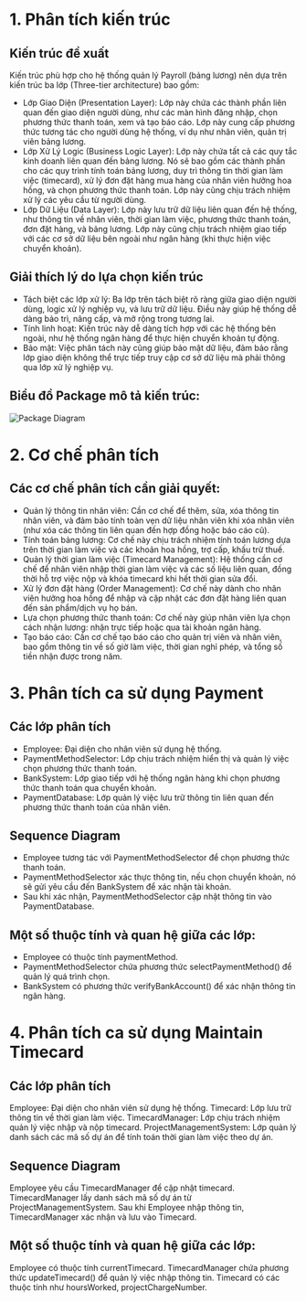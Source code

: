 # 1. Phân tích kiến trúc
## Kiến trúc đề xuất
Kiến trúc phù hợp cho hệ thống quản lý Payroll (bảng lương) nên dựa trên kiến trúc ba lớp (Three-tier architecture) bao gồm:

- Lớp Giao Diện (Presentation Layer): Lớp này chứa các thành phần liên quan đến giao diện người dùng, như các màn hình đăng nhập, chọn phương thức thanh toán, xem và tạo báo cáo. Lớp này cung cấp phương thức tương tác cho người dùng hệ thống, ví dụ như nhân viên, quản trị viên bảng lương.
- Lớp Xử Lý Logic (Business Logic Layer): Lớp này chứa tất cả các quy tắc kinh doanh liên quan đến bảng lương. Nó sẽ bao gồm các thành phần cho các quy trình tính toán bảng lương, duy trì thông tin thời gian làm việc (timecard), xử lý đơn đặt hàng mua hàng của nhân viên hưởng hoa hồng, và chọn phương thức thanh toán. Lớp này cũng chịu trách nhiệm xử lý các yêu cầu từ người dùng.
- Lớp Dữ Liệu (Data Layer): Lớp này lưu trữ dữ liệu liên quan đến hệ thống, như thông tin về nhân viên, thời gian làm việc, phương thức thanh toán, đơn đặt hàng, và bảng lương. Lớp này cũng chịu trách nhiệm giao tiếp với các cơ sở dữ liệu bên ngoài như ngân hàng (khi thực hiện việc chuyển khoản).

## Giải thích lý do lựa chọn kiến trúc
- Tách biệt các lớp xử lý: Ba lớp trên tách biệt rõ ràng giữa giao diện người dùng, logic xử lý nghiệp vụ, và lưu trữ dữ liệu. Điều này giúp hệ thống dễ dàng bảo trì, nâng cấp, và mở rộng trong tương lai.
- Tính linh hoạt: Kiến trúc này dễ dàng tích hợp với các hệ thống bên ngoài, như hệ thống ngân hàng để thực hiện chuyển khoản tự động.
- Bảo mật: Việc phân tách này cũng giúp bảo mật dữ liệu, đảm bảo rằng lớp giao diện không thể trực tiếp truy cập cơ sở dữ liệu mà phải thông qua lớp xử lý nghiệp vụ.
## Biểu đồ Package mô tả kiến trúc:
![Package Diagram](https://www.planttext.com/api/plantuml/png/T99HJW8n48RVUufvKn-u0I44qCG4b80N6BeZD7JRJMU8sHXFveD7yWgsYri1ozjqPZhpzV_x_VarPi4WXzegtXi7mJCf9KOimHBr7hV4C8XX6xori6vPg8QPmMt0Mgdcs0BBG4nEK8ntSsmfm73uu6r5OJI2TmMWBJB3t6-DowSrMT8IHzVnwe9avwjScmP2eHKrFaXEBj347SQzc9eqXafz_15C3cmSCQSLkaTuyXMT0Vo-OufM7sn7cqltTMDzIxH05-Sbf5nw3l4XXNpFSL8w8PgXO0-IuWtoEKoVp8a9klrHuKSd51Nk0EF86rZH4PTtfc7OaBmHER1fFAl_wWy6eu8YgY1IwioaQTEw8MrUZGRjdOl-fALmwviKeBrJ1TUw8GLfJqtiUWeQNthQzHM4lV0WStS25eMxHgN6vAhquNy0003__mC0) 

# 2. Cơ chế phân tích
## Các cơ chế phân tích cần giải quyết: 
- Quản lý thông tin nhân viên: Cần cơ chế để thêm, sửa, xóa thông tin nhân viên, và đảm bảo tính toàn vẹn dữ liệu nhân viên khi xóa nhân viên (như xóa các thông tin liên quan đến hợp đồng hoặc báo cáo cũ).
- Tính toán bảng lương: Cơ chế này chịu trách nhiệm tính toán lương dựa trên thời gian làm việc và các khoản hoa hồng, trợ cấp, khấu trừ thuế.
- Quản lý thời gian làm việc (Timecard Management): Hệ thống cần cơ chế để nhân viên nhập thời gian làm việc và các số liệu liên quan, đồng thời hỗ trợ việc nộp và khóa timecard khi hết thời gian sửa đổi.
- Xử lý đơn đặt hàng (Order Management): Cơ chế này dành cho nhân viên hưởng hoa hồng để nhập và cập nhật các đơn đặt hàng liên quan đến sản phẩm/dịch vụ họ bán.
- Lựa chọn phương thức thanh toán: Cơ chế này giúp nhân viên lựa chọn cách nhận lương: nhận trực tiếp hoặc qua tài khoản ngân hàng.
- Tạo báo cáo: Cần cơ chế tạo báo cáo cho quản trị viên và nhân viên, bao gồm thông tin về số giờ làm việc, thời gian nghỉ phép, và tổng số tiền nhận được trong năm.

# 3. Phân tích ca sử dụng Payment
## Các lớp phân tích
- Employee: Đại diện cho nhân viên sử dụng hệ thống.
- PaymentMethodSelector: Lớp chịu trách nhiệm hiển thị và quản lý việc chọn phương thức thanh toán.
- BankSystem: Lớp giao tiếp với hệ thống ngân hàng khi chọn phương thức thanh toán qua chuyển khoản.
- PaymentDatabase: Lớp quản lý việc lưu trữ thông tin liên quan đến phương thức thanh toán của nhân viên.
## Sequence Diagram 
- Employee tương tác với PaymentMethodSelector để chọn phương thức thanh toán.
- PaymentMethodSelector xác thực thông tin, nếu chọn chuyển khoản, nó sẽ gửi yêu cầu đến BankSystem để xác nhận tài khoản.
- Sau khi xác nhận, PaymentMethodSelector cập nhật thông tin vào PaymentDatabase.
## Một số thuộc tính và quan hệ giữa các lớp:
- Employee có thuộc tính paymentMethod.
- PaymentMethodSelector chứa phương thức selectPaymentMethod() để quản lý quá trình chọn.
- BankSystem có phương thức verifyBankAccount() để xác nhận thông tin ngân hàng.

# 4. Phân tích ca sử dụng Maintain Timecard
## Các lớp phân tích
Employee: Đại diện cho nhân viên sử dụng hệ thống.
Timecard: Lớp lưu trữ thông tin về thời gian làm việc.
TimecardManager: Lớp chịu trách nhiệm quản lý việc nhập và nộp timecard.
ProjectManagementSystem: Lớp quản lý danh sách các mã số dự án để tính toán thời gian làm việc theo dự án.
## Sequence Diagram 
Employee yêu cầu TimecardManager để cập nhật timecard.
TimecardManager lấy danh sách mã số dự án từ ProjectManagementSystem.
Sau khi Employee nhập thông tin, TimecardManager xác nhận và lưu vào Timecard.
## Một số thuộc tính và quan hệ giữa các lớp:
Employee có thuộc tính currentTimecard.
TimecardManager chứa phương thức updateTimecard() để quản lý việc nhập thông tin.
Timecard có các thuộc tính như hoursWorked, projectChargeNumber.


